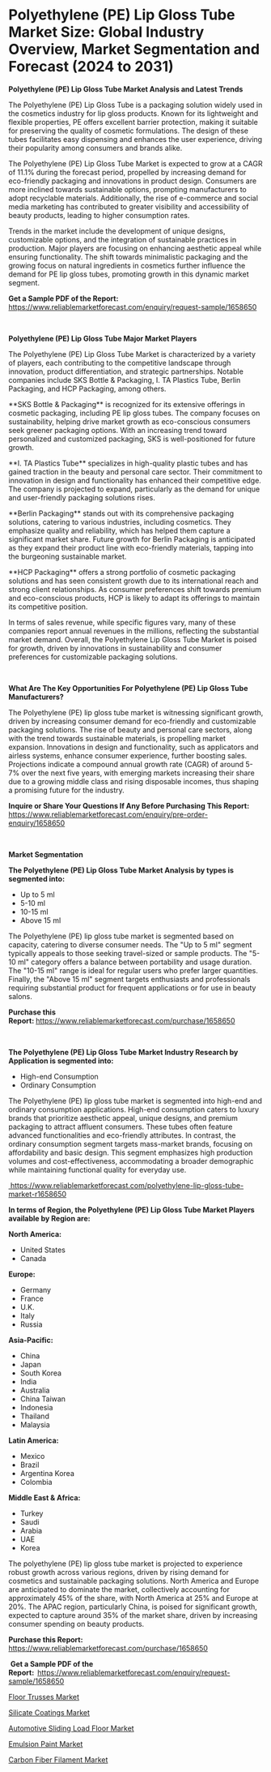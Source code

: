 <p><h1>Polyethylene (PE) Lip Gloss Tube Market Size: Global Industry Overview, Market Segmentation and Forecast (2024 to 2031)</h1></p><p><strong>Polyethylene (PE) Lip Gloss Tube Market Analysis and Latest Trends</strong></p>
<p><p>The Polyethylene (PE) Lip Gloss Tube is a packaging solution widely used in the cosmetics industry for lip gloss products. Known for its lightweight and flexible properties, PE offers excellent barrier protection, making it suitable for preserving the quality of cosmetic formulations. The design of these tubes facilitates easy dispensing and enhances the user experience, driving their popularity among consumers and brands alike.</p><p>The Polyethylene (PE) Lip Gloss Tube Market is expected to grow at a CAGR of 11.1% during the forecast period, propelled by increasing demand for eco-friendly packaging and innovations in product design. Consumers are more inclined towards sustainable options, prompting manufacturers to adopt recyclable materials. Additionally, the rise of e-commerce and social media marketing has contributed to greater visibility and accessibility of beauty products, leading to higher consumption rates. </p><p>Trends in the market include the development of unique designs, customizable options, and the integration of sustainable practices in production. Major players are focusing on enhancing aesthetic appeal while ensuring functionality. The shift towards minimalistic packaging and the growing focus on natural ingredients in cosmetics further influence the demand for PE lip gloss tubes, promoting growth in this dynamic market segment.</p></p>
<p><strong>Get a Sample PDF of the Report:&nbsp;</strong> <a href="https://www.reliablemarketforecast.com/enquiry/request-sample/1658650?utm_campaign=1875&utm_medium=2&utm_source=Github&utm_content=ia&utm_term=09122024&utm_id=polyethylene-pe-lip-gloss-tube">https://www.reliablemarketforecast.com/enquiry/request-sample/1658650</a></p>
<p>&nbsp;</p>
<p><strong>Polyethylene (PE) Lip Gloss Tube Major Market Players</strong></p>
<p><p>The Polyethylene (PE) Lip Gloss Tube Market is characterized by a variety of players, each contributing to the competitive landscape through innovation, product differentiation, and strategic partnerships. Notable companies include SKS Bottle & Packaging, I. TA Plastics Tube, Berlin Packaging, and HCP Packaging, among others.</p><p>**SKS Bottle & Packaging** is recognized for its extensive offerings in cosmetic packaging, including PE lip gloss tubes. The company focuses on sustainability, helping drive market growth as eco-conscious consumers seek greener packaging options. With an increasing trend toward personalized and customized packaging, SKS is well-positioned for future growth.</p><p>**I. TA Plastics Tube** specializes in high-quality plastic tubes and has gained traction in the beauty and personal care sector. Their commitment to innovation in design and functionality has enhanced their competitive edge. The company is projected to expand, particularly as the demand for unique and user-friendly packaging solutions rises.</p><p>**Berlin Packaging** stands out with its comprehensive packaging solutions, catering to various industries, including cosmetics. They emphasize quality and reliability, which has helped them capture a significant market share. Future growth for Berlin Packaging is anticipated as they expand their product line with eco-friendly materials, tapping into the burgeoning sustainable market.</p><p>**HCP Packaging** offers a strong portfolio of cosmetic packaging solutions and has seen consistent growth due to its international reach and strong client relationships. As consumer preferences shift towards premium and eco-conscious products, HCP is likely to adapt its offerings to maintain its competitive position.</p><p>In terms of sales revenue, while specific figures vary, many of these companies report annual revenues in the millions, reflecting the substantial market demand. Overall, the Polyethylene Lip Gloss Tube Market is poised for growth, driven by innovations in sustainability and consumer preferences for customizable packaging solutions.</p></p>
<p>&nbsp;</p>
<p><strong>What Are The Key Opportunities For Polyethylene (PE) Lip Gloss Tube Manufacturers?</strong></p>
<p><p>The Polyethylene (PE) lip gloss tube market is witnessing significant growth, driven by increasing consumer demand for eco-friendly and customizable packaging solutions. The rise of beauty and personal care sectors, along with the trend towards sustainable materials, is propelling market expansion. Innovations in design and functionality, such as applicators and airless systems, enhance consumer experience, further boosting sales. Projections indicate a compound annual growth rate (CAGR) of around 5-7% over the next five years, with emerging markets increasing their share due to a growing middle class and rising disposable incomes, thus shaping a promising future for the industry.</p></p>
<p><strong>Inquire or Share Your Questions If Any Before Purchasing This Report:</strong> <a href="https://www.reliablemarketforecast.com/enquiry/pre-order-enquiry/1658650?utm_campaign=1875&utm_medium=2&utm_source=Github&utm_content=ia&utm_term=09122024&utm_id=polyethylene-pe-lip-gloss-tube">https://www.reliablemarketforecast.com/enquiry/pre-order-enquiry/1658650</a></p>
<p>&nbsp;</p>
<p><strong>Market Segmentation</strong></p>
<p><strong>The Polyethylene (PE) Lip Gloss Tube Market Analysis by types is segmented into:</strong></p>
<p><ul><li>Up to 5 ml</li><li>5-10 ml</li><li>10-15 ml</li><li>Above 15 ml</li></ul></p>
<p><p>The Polyethylene (PE) lip gloss tube market is segmented based on capacity, catering to diverse consumer needs. The "Up to 5 ml" segment typically appeals to those seeking travel-sized or sample products. The "5-10 ml" category offers a balance between portability and usage duration. The "10-15 ml" range is ideal for regular users who prefer larger quantities. Finally, the "Above 15 ml" segment targets enthusiasts and professionals requiring substantial product for frequent applications or for use in beauty salons.</p></p>
<p><strong>Purchase this Report:&nbsp;</strong><a href="https://www.reliablemarketforecast.com/purchase/1658650?utm_campaign=1875&utm_medium=2&utm_source=Github&utm_content=ia&utm_term=09122024&utm_id=polyethylene-pe-lip-gloss-tube">https://www.reliablemarketforecast.com/purchase/1658650</a></p>
<p>&nbsp;</p>
<p><strong>The Polyethylene (PE) Lip Gloss Tube Market Industry Research by Application is segmented into:</strong></p>
<p><ul><li>High-end Consumption</li><li>Ordinary Consumption</li></ul></p>
<p><p>The Polyethylene (PE) lip gloss tube market is segmented into high-end and ordinary consumption applications. High-end consumption caters to luxury brands that prioritize aesthetic appeal, unique designs, and premium packaging to attract affluent consumers. These tubes often feature advanced functionalities and eco-friendly attributes. In contrast, the ordinary consumption segment targets mass-market brands, focusing on affordability and basic design. This segment emphasizes high production volumes and cost-effectiveness, accommodating a broader demographic while maintaining functional quality for everyday use.</p></p>
<p><a href="https://www.reliablemarketforecast.com/polyethylene-lip-gloss-tube-market-r1658650?utm_campaign=1875&utm_medium=2&utm_source=Github&utm_content=ia&utm_term=09122024&utm_id=polyethylene-pe-lip-gloss-tube">&nbsp;https://www.reliablemarketforecast.com/polyethylene-lip-gloss-tube-market-r1658650</a></p>
<p><strong>In terms of Region, the Polyethylene (PE) Lip Gloss Tube Market Players available by Region are:</strong></p>
<p>
    <p> <strong> North America: </strong>
        <ul>
            <li>United States</li>
            <li>Canada</li>
        </ul>
        </p> 
    <p> <strong> Europe: </strong>
        <ul>
            <li>Germany</li>
            <li>France</li>
            <li>U.K.</li>
            <li>Italy</li>
            <li>Russia</li>
        </ul>
        </p> 
    <p> <strong> Asia-Pacific: </strong>
        <ul>
            <li>China</li>
            <li>Japan</li>
            <li>South Korea</li>
            <li>India</li>
            <li>Australia</li>
            <li>China Taiwan</li>
            <li>Indonesia</li>
            <li>Thailand</li>
            <li>Malaysia</li>
        </ul>
        </p> 
    <p> <strong> Latin America: </strong>
        <ul>
            <li>Mexico</li>
            <li>Brazil</li>
            <li>Argentina Korea</li>
            <li>Colombia</li>
        </ul>
        </p> 
    <p> <strong> Middle East & Africa: </strong>
        <ul>
            <li>Turkey</li>
            <li>Saudi</li>
            <li>Arabia</li>
            <li>UAE</li>
            <li>Korea</li>
        </ul>
    </p>
    </p>
<p><p>The polyethylene (PE) lip gloss tube market is projected to experience robust growth across various regions, driven by rising demand for cosmetics and sustainable packaging solutions. North America and Europe are anticipated to dominate the market, collectively accounting for approximately 45% of the share, with North America at 25% and Europe at 20%. The APAC region, particularly China, is poised for significant growth, expected to capture around 35% of the market share, driven by increasing consumer spending on beauty products.</p></p>
<p><strong>Purchase this Report: </strong><a href="https://www.reliablemarketforecast.com/purchase/1658650?utm_campaign=1875&utm_medium=2&utm_source=Github&utm_content=ia&utm_term=09122024&utm_id=polyethylene-pe-lip-gloss-tube">https://www.reliablemarketforecast.com/purchase/1658650</a></p>
<p>&nbsp;<strong>Get a Sample PDF of the Report:&nbsp;&nbsp;</strong><a href="https://www.reliablemarketforecast.com/enquiry/request-sample/1658650?utm_campaign=1875&utm_medium=2&utm_source=Github&utm_content=ia&utm_term=09122024&utm_id=polyethylene-pe-lip-gloss-tube">https://www.reliablemarketforecast.com/enquiry/request-sample/1658650</a></p>
<p><strong></strong></p>
<p><p><a href="https://www.linkedin.com/pulse/th-score-market-0ptye?utm_campaign=1875&utm_medium=2&utm_source=Github&utm_content=ia&utm_term=09122024&utm_id=polyethylene-pe-lip-gloss-tube">Floor Trusses Market</a></p><p><a href="https://www.linkedin.com/pulse/th-score-market-0ptye?utm_campaign=1875&utm_medium=2&utm_source=Github&utm_content=ia&utm_term=09122024&utm_id=polyethylene-pe-lip-gloss-tube">Silicate Coatings Market</a></p><p><a href="https://www.linkedin.com/pulse/automotive-sliding-load-floor-market-expected-grow-53-cagr-tc17e?utm_campaign=1875&utm_medium=2&utm_source=Github&utm_content=ia&utm_term=09122024&utm_id=polyethylene-pe-lip-gloss-tube">Automotive Sliding Load Floor Market</a></p><p><a href="https://www.linkedin.com/pulse/th-score-market-0ptye?utm_campaign=1875&utm_medium=2&utm_source=Github&utm_content=ia&utm_term=09122024&utm_id=polyethylene-pe-lip-gloss-tube">Emulsion Paint Market</a></p><p><a href="https://www.linkedin.com/pulse/th-score-market-0ptye?utm_campaign=1875&utm_medium=2&utm_source=Github&utm_content=ia&utm_term=09122024&utm_id=polyethylene-pe-lip-gloss-tube">Carbon Fiber Filament Market</a></p></p>